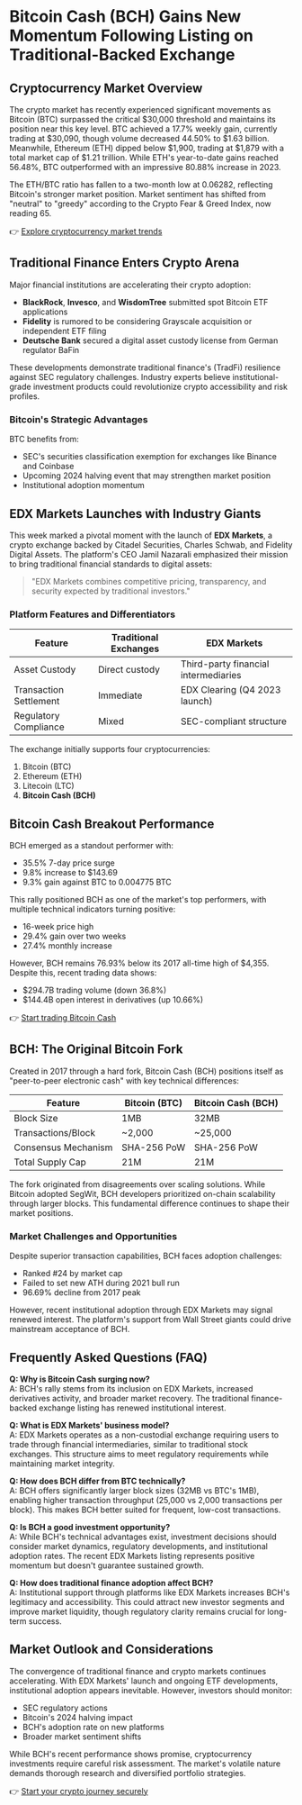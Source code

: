 # Bitcoin Cash (BCH) Gains New Momentum Following Listing on Traditional-Backed Exchange

## Cryptocurrency Market Overview

The crypto market has recently experienced significant movements as Bitcoin (BTC) surpassed the critical $30,000 threshold and maintains its position near this key level. BTC achieved a 17.7% weekly gain, currently trading at $30,090, though volume decreased 44.50% to $1.63 billion. Meanwhile, Ethereum (ETH) dipped below $1,900, trading at $1,879 with a total market cap of $1.21 trillion. While ETH's year-to-date gains reached 56.48%, BTC outperformed with an impressive 80.88% increase in 2023.

The ETH/BTC ratio has fallen to a two-month low at 0.06282, reflecting Bitcoin's stronger market position. Market sentiment has shifted from "neutral" to "greedy" according to the Crypto Fear & Greed Index, now reading 65.

👉 [Explore cryptocurrency market trends](https://bit.ly/okx-bonus)

## Traditional Finance Enters Crypto Arena

Major financial institutions are accelerating their crypto adoption:

- **BlackRock**, **Invesco**, and **WisdomTree** submitted spot Bitcoin ETF applications
- **Fidelity** is rumored to be considering Grayscale acquisition or independent ETF filing
- **Deutsche Bank** secured a digital asset custody license from German regulator BaFin

These developments demonstrate traditional finance's (TradFi) resilience against SEC regulatory challenges. Industry experts believe institutional-grade investment products could revolutionize crypto accessibility and risk profiles.

### Bitcoin's Strategic Advantages

BTC benefits from:
- SEC's securities classification exemption for exchanges like Binance and Coinbase
- Upcoming 2024 halving event that may strengthen market position
- Institutional adoption momentum

## EDX Markets Launches with Industry Giants

This week marked a pivotal moment with the launch of **EDX Markets**, a crypto exchange backed by Citadel Securities, Charles Schwab, and Fidelity Digital Assets. The platform's CEO Jamil Nazarali emphasized their mission to bring traditional financial standards to digital assets:

> "EDX Markets combines competitive pricing, transparency, and security expected by traditional investors."

### Platform Features and Differentiators

| Feature                | Traditional Exchanges | EDX Markets                      |
|------------------------|-----------------------|----------------------------------|
| Asset Custody          | Direct custody        | Third-party financial intermediaries |
| Transaction Settlement | Immediate             | EDX Clearing (Q4 2023 launch)    |
| Regulatory Compliance  | Mixed                 | SEC-compliant structure          |

The exchange initially supports four cryptocurrencies:
1. Bitcoin (BTC)
2. Ethereum (ETH)
3. Litecoin (LTC)
4. **Bitcoin Cash (BCH)**

## Bitcoin Cash Breakout Performance

BCH emerged as a standout performer with:
- 35.5% 7-day price surge
- 9.8% increase to $143.69
- 9.3% gain against BTC to 0.004775 BTC

This rally positioned BCH as one of the market's top performers, with multiple technical indicators turning positive:
- 16-week price high
- 29.4% gain over two weeks
- 27.4% monthly increase

However, BCH remains 76.93% below its 2017 all-time high of $4,355. Despite this, recent trading data shows:
- $294.7B trading volume (down 36.8%)
- $144.4B open interest in derivatives (up 10.66%)

👉 [Start trading Bitcoin Cash](https://bit.ly/okx-bonus)

## BCH: The Original Bitcoin Fork

Created in 2017 through a hard fork, Bitcoin Cash (BCH) positions itself as "peer-to-peer electronic cash" with key technical differences:

| Feature                | Bitcoin (BTC)         | Bitcoin Cash (BCH)              |
|------------------------|-----------------------|----------------------------------|
| Block Size             | 1MB                   | 32MB                             |
| Transactions/Block     | ~2,000                | ~25,000                          |
| Consensus Mechanism    | SHA-256 PoW           | SHA-256 PoW                      |
| Total Supply Cap       | 21M                   | 21M                              |

The fork originated from disagreements over scaling solutions. While Bitcoin adopted SegWit, BCH developers prioritized on-chain scalability through larger blocks. This fundamental difference continues to shape their market positions.

### Market Challenges and Opportunities

Despite superior transaction capabilities, BCH faces adoption challenges:
- Ranked #24 by market cap
- Failed to set new ATH during 2021 bull run
- 96.69% decline from 2017 peak

However, recent institutional adoption through EDX Markets may signal renewed interest. The platform's support from Wall Street giants could drive mainstream acceptance of BCH.

## Frequently Asked Questions (FAQ)

**Q: Why is Bitcoin Cash surging now?**  
A: BCH's rally stems from its inclusion on EDX Markets, increased derivatives activity, and broader market recovery. The traditional finance-backed exchange listing has renewed institutional interest.

**Q: What is EDX Markets' business model?**  
A: EDX Markets operates as a non-custodial exchange requiring users to trade through financial intermediaries, similar to traditional stock exchanges. This structure aims to meet regulatory requirements while maintaining market integrity.

**Q: How does BCH differ from BTC technically?**  
A: BCH offers significantly larger block sizes (32MB vs BTC's 1MB), enabling higher transaction throughput (25,000 vs 2,000 transactions per block). This makes BCH better suited for frequent, low-cost transactions.

**Q: Is BCH a good investment opportunity?**  
A: While BCH's technical advantages exist, investment decisions should consider market dynamics, regulatory developments, and institutional adoption rates. The recent EDX Markets listing represents positive momentum but doesn't guarantee sustained growth.

**Q: How does traditional finance adoption affect BCH?**  
A: Institutional support through platforms like EDX Markets increases BCH's legitimacy and accessibility. This could attract new investor segments and improve market liquidity, though regulatory clarity remains crucial for long-term success.

## Market Outlook and Considerations

The convergence of traditional finance and crypto markets continues accelerating. With EDX Markets' launch and ongoing ETF developments, institutional adoption appears inevitable. However, investors should monitor:
- SEC regulatory actions
- Bitcoin's 2024 halving impact
- BCH's adoption rate on new platforms
- Broader market sentiment shifts

While BCH's recent performance shows promise, cryptocurrency investments require careful risk assessment. The market's volatile nature demands thorough research and diversified portfolio strategies.

👉 [Start your crypto journey securely](https://bit.ly/okx-bonus)